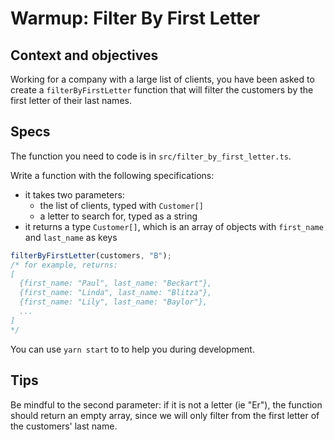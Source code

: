 # Warmup: Filter By First Letter

## Context and objectives

Working for a company with a large list of clients, you have been asked to create a `filterByFirstLetter` function that will filter the customers by the first letter of their last names.

## Specs

The function you need to code is in `src/filter_by_first_letter.ts`.

Write a function with the following specifications:

- it takes two parameters:
  - the list of clients, typed with `Customer[]`
  - a letter to search for, typed as a string
- it returns a type `Customer[]`, which is an array of objects with `first_name` and `last_name` as keys

```ts
filterByFirstLetter(customers, "B");
/* for example, returns:
[
  {first_name: "Paul", last_name: "Beckart"},
  {first_name: "Linda", last_name: "Blitza"},
  {first_name: "Lily", last_name: "Baylor"},
  ...
]
*/
```

You can use `yarn start` to to help you during development.

## Tips

Be mindful to the second parameter: if it is not a letter (ie "Er"), the function should return an empty array, since we will only filter from the first letter of the customers' last name.
